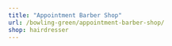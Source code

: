 ```yaml
---
title: "Appointment Barber Shop"
url: /bowling-green/appointment-barber-shop/
shop: hairdresser
---
```

